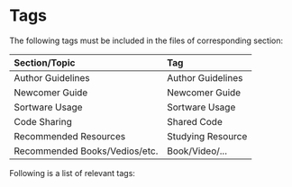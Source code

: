 # Tags

The following tags must be included in the files of corresponding section:

| Section/Topic                 | Tag               |
| :---------------------------- | :---------------- |
| Author Guidelines             | Author Guidelines |
| Newcomer Guide                | Newcomer Guide    |
| Sortware Usage                | Sortware Usage    |
| Code Sharing                  | Shared Code       |
| Recommended Resources         | Studying Resource |
| Recommended Books/Vedios/etc. | Book/Video/...    |

Following is a list of relevant tags:

<!-- material/tags -->
